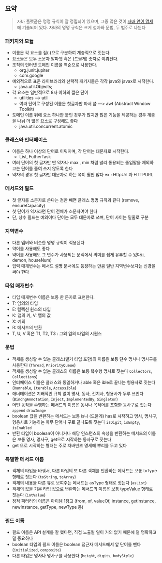 ## 요약

> 자바 플랫폼은 명명 규칙이 잘 정립되어 있으며, 그중 많은 것이 [자바 언어 명세](https://docs.oracle.com/javase/specs/jls/se7/html/jls-6.html) 에 기술되어 있다. 자바의 명명 규칙은 크게 철자와 문법, 두 범주로 나뉜다 


### 패키지와 모듈

- 이름은 각 요소를 점(.)으로 구분하여 계층적으로 짓는다.
- 요소들은 모두 소문자 알파벳 혹은 (드물게) 숫자로 이뤄진다.
- 조직의 인터넷 도메인 이름을 역순으로 사용한다.
    - org.junit.jupiter
    - com.google
- 예외적으로 표준 라이브러리와 선택적 패키지들은 각각 java와 javax로 시작한다.
    - java.util.Objects;
- 각 요소는 일반적으로 8자 이하의 짧은 단어
    - utilities —> util
    - 여러 단어로 구성된 이름은 첫글자만 따서 씀 —> awt (Abstract Window Toolkit)
- 도메인 이름 뒤에 요소 하나만 붙인 경우가 많지만 많은 기능을 제공하는 경우 계층을 나눠 더 많은 요소로 구성해도 좋다
    - java.util.concurrent.atomic

### 클래스와 인터페이스

- 이름은 하나 이상의 단어로 이뤄지며, 각 단어는 대문자로 시작한다.
    - List, FutherTask
- 여러 단어의 첫 글자만 딴 약자나 max , min 처럼 널리 통용되는 줄임말을 제외하고는 단어를 줄여 쓰지 않도록 한다
- 약자의 경우 첫 글자만 대문자로 하는 쪽이 훨씬 많다 ex : HttpUrl 과 HTTPURL

### 메서드와 필드

- 첫 글자를 소문자로 쓴다는 점만 빼면 클래스 명명 규칙과 같다 (remove, ensureCapacity)
- 첫 단어가 약자라면 단어 전체가 소문자여야 한다
- 단, 상수 필드는 예외이다 단어는 모두 대문자로 쓰며, 단어 사이는 밑줄로 구분


### 지역변수
- 다른 멤버와 비슷한 명명 규칙이 적용된다
- 약어를 사용해도 좋다
- 약어를 사용해도 그 변수가 사용되는 문맥에서 의미를 쉽게 유추할 수 있다(i, demon, houseNum)
- 입력 매개변수는 메서드 설명 문서에도 등장하는 만큼 일반 지역변수보다는 신경을 써야 한다 

### 타입 매개변수

- 타입 매개변수 이름은 보통 한 문자로 표현한다.
- T: 임의의 타입
- E: 컬렉션 원소의 타입
- K: 맵의 키, V: 맵의 값
- X: 예외
- R: 메서드의 반환
- T, U, V 혹은 T1, T2, T3 : 그외 임의 타입의 시퀀스

### 문법

- 객체를 생성할 수 있는 클래스(열거 타입 포함)의 이름은 보통 단수 명사나 명사구를 사용한다  (`Thread`, `PriorityQueue`)
- 객체를 생성할 수 없는 클래스의 이름은 보통 복수형 명사로 짓는다  `Collectors`, `Collections`)
- 인터페이스 이름은 클래스와 동일하거나 able 혹은 ible로 끝나는 형용사로 짓는다 (`Runnable`, `Iterable`, `Accessible`)
- 애너테이션은 지배적인 규칙 없이 명사, 동사, 전치사, 형용사가 두루 쓰인다(`BindngAnnotation`, `Inject`, `ImplementedBy`, `Singleton`)
- 어떤 동작을 수행하는 메서드의 이름은 동사나 목적어를 포함한 동사구로 짓는다 `append` `drawImage`
- boolean 값을 반환하는 메서드는 보통 is나 (드물게) has로 시작하고 명사, 명사구, 형용사로 기능하는 아무 단어나 구로 끝나도록 짓는다 `isDigit`, `isEmpty`, `isEnabled`
- 반환 타입이 boolean이 아니거나 해당 인스턴스의 속성을 반환하는 메서드의 이름은 보통 명사, 명사구, get으로 시작하는 동사구로 짓는다
- get 으로 시작하는 형태는 주로 자바빈즈 명세에 뿌리를 두고 있다 
    

### 특별한 메서드 이름

- 객체의 타입을 바꿔서, 다른 타입의 또 다른 객체를 반환하는 메서드는 보통 toType 형태로 짓는다 (`toString`, `toArray`)
- 객체의 내용을 다른 뷰로 보여주는 메서드는 asType 형태로 짓는다 (`asList`)
- 객체의 값을 기본 타입 값으로 변환하는 메서드의 이름은 보통 typeValue 형태로 짓는다 (`intValue`)
- 정적 팩터리의 이름은 아이템 1참고 (from, of, valueOf, instance, getInstance, newInstance, getType, newType 등)

### 필드 이름

- 필드 이름은 API 설계를 잘 했다면, 직접 노출될 일이 거의 없기 때문에 덜 명확하고 덜 중요하다
- boolean 타입의 필드 이름은 boolean 접근자 메서드에서 앞 단어를 뺀다 (`initialized`, `composite`)
- 다른 타입은 명사나 명사구를 사용한다 (`height`, `digits`, `bodyStyle`)